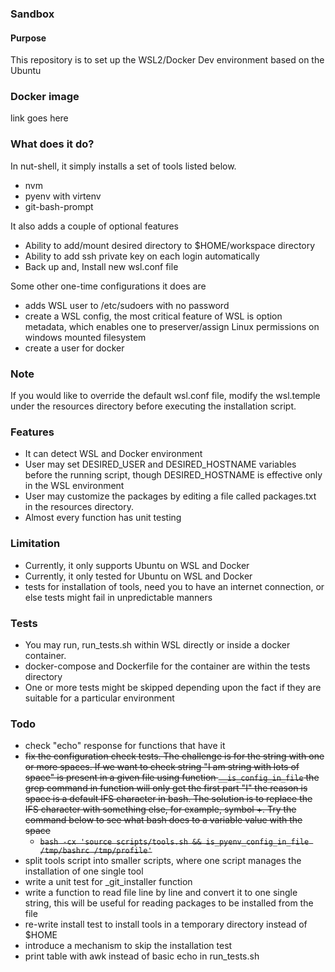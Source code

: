### Sandbox

#### Purpose 
This repository is to set up the WSL2/Docker Dev environment based on the Ubuntu

### Docker image
link goes here

### What does it do?
In nut-shell, it simply installs a set of tools listed below.

- nvm 
- pyenv with virtenv
- git-bash-prompt 

It also adds a couple of optional features
- Ability to add/mount desired directory to $HOME/workspace directory
- Ability to add ssh private key on each login automatically
- Back up and, Install new wsl.conf file

Some other one-time configurations it does are 
- adds WSL user to /etc/sudoers with no password
- create a WSL config, the most critical feature of WSL is option metadata, which enables one to preserver/assign Linux permissions on windows mounted filesystem
- create a user for docker 

### Note
If you would like to override the default wsl.conf file, modify the wsl.temple under the resources directory before executing the installation script.

### Features
 - It can detect WSL and Docker environment
 - User may set DESIRED_USER and DESIRED_HOSTNAME variables before the running script, though DESIRED_HOSTNAME is effective only in the WSL environment
 - User may customize the packages by editing a file called packages.txt in the resources directory.
 - Almost every function has unit testing
 ### Limitation
 - Currently, it only supports Ubuntu on WSL and Docker
 - Currently, it only tested for Ubuntu on WSL and Docker
 - tests for installation of tools, need you to have an internet connection, or else tests might  fail in unpredictable manners 
 
 ### Tests
 - You may run, run_tests.sh within WSL directly or inside a docker container.
- docker-compose and Dockerfile for the container are within the tests directory 
-  One or more tests might be skipped depending upon the fact if they are suitable for a particular environment

 ### Todo
- check "echo" response for functions that have it
- ~~fix the configuration check tests. The challenge is for the string with one or more spaces. If we want to check string  "I am string with lots of space" is present in a given file using function ```__is_config_in_file``` the grep command in function will only get the first part  "I"  the reason is space is a default IFS character in bash. 
The solution is to replace the IFS character with something else, for example, symbol +.  Try the command below to see what bash does to a variable value with the space~~
    - ~~```bash -cx 'source scripts/tools.sh && is_pyenv_config_in_file /tmp/bashrc /tmp/profile'```~~
- split tools script into smaller scripts, where one script manages the installation of one single tool
- write a unit test for _git_installer function
- write a function to read file line by line and convert it to one single string, this will be useful for reading packages to be installed from the file 
- re-write install test to install tools in a temporary directory instead of $HOME
- introduce a mechanism to skip the installation test
- print table with awk instead of basic echo in run_tests.sh